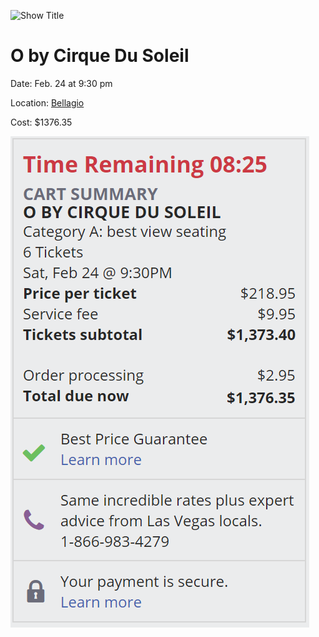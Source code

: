 ![Show Title](https://s1.ticketm.net/tm/en-us/dam/a/e7e/f6edaa07-8972-45d0-bd4c-b08c10a66e7e_108541_CUSTOM.jpg)

# O by Cirque Du Soleil

Date: Feb. 24 at 9:30 pm

Location: [Bellagio](https://www.google.com/maps/place/3600+S+Las+Vegas+Blvd,+Las+Vegas,+NV+89109/@36.1125269,-115.1781357,17z/data=!3m1!4b1!4m5!3m4!1s0x80c8c43aa918effb:0xe2aea2e4384624fc!8m2!3d36.1125269!4d-115.175947)

Cost: $1376.35

![Tickets](images\CirqueDuSoleilTickets.PNG)
